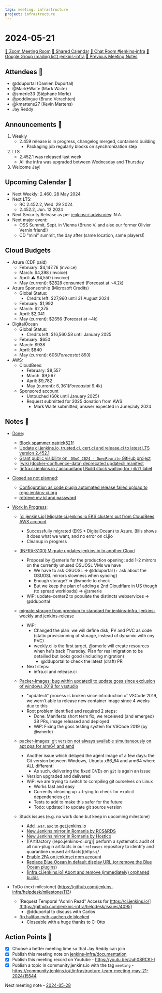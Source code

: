 ```yaml
---
tags: meeting, infrastructure
project: infrastructure
---
```

<!-- markdownlint-disable MD026-->

# 2024-05-21

[:movie_camera: Zoom Meeting Room](https://zoom.us/j/92454301214?pwd=aEVoUi9EanpaakN3L1ZxRlpDQk5Ddz09)
[:calendar: Shared Calendar](https://jenkins.io/event-calendar/)
[:speech_balloon: Chat Room #jenkins-infra](https://matrix.to/#/#jenkins-infra:matrix.org)
[:email: Google Group (mailing list) jenkins-infra](https://groups.google.com/g/jenkins-infra)
[🧠 Previous Meeting Notes](https://github.com/jenkins-infra/documentation/blob/main/meetings/2024-05-14.md)

## Attendees 👥


<!-- Handles are community.jenkins.io handles -->

* @dduportal (Damien Duportal)
* @MarkEWaite (Mark Waite)
* @smerle33 (Stéphane Merle)
* @poddingue (Bruno Verachten)
* @kmartens27 (Kevin Martens)
* Jay Reddy

## Announcements :loudspeaker:

1. Weekly 
    * 2.459 release is in progress, changelog merged, containers building
        * Packaging job regularly blocks on synchronization step
2. LTS 
    * 2.452.1 was released last week
    * All the infra was upgraded between Wednesday and Thursday
3. Welcome Jay!

## Upcoming Calendar 📆

* Next Weekly: 2.460, 28 May 2024
* Next LTS: 
    * RC 2.452.2, Wed. 29 2024
    * 2.452.2, Jun. 12 2024
* Next Security Release as per [jenkinsci-advisories](https://groups.google.com/g/jenkinsci-advisories): N.A.
* Next major event:
    * OSS Summit, Sept. in Vienna (Bruno V. and also our former Olivier Vernin friend!)
    * CD "mini" summit, the day after (same location, same players!)

## Cloud Budgets

* Azure (CDF paid)
    * February: $4,147.76 (invoice)
    * March: $4,398 (invoice)
    * April: ⚠️ $4,550 (invoice)
    * May (current): $2828 consumed (Forecast at ~4.2k)
* Azure Sponsorship (Microsoft Credits)
    * Global Status:
        * Credits left: $27,960 until 31 August 2024
    * February: $1,992
    * March: $2,375
    * April: $2,041
    * May (current): $2656 (Forecast at ~4k)
* DigitalOcean
    * Global Status:
        * Credits left: $16,560.58 until January 2025
    * February: $650
    * March: $938
    * April: $840
    * May (current): $606 (Forecast at ~$890)
* AWS:
    * CloudBees:
        * February: $8,557
        * March: $9,567
        * April: $9,782
        * May (current): $6,361 (Forecast at ~$9.4k)
    * Sponsored account
        * Untouched (60k until January 2025)
        * Request submitted for 2025 donation from AWS
            * Mark Waite submitted, answer expected in June/July 2024

## Notes :book:


* [Done](https://github.com/jenkins-infra/helpdesk/milestone/112?closed=1):
    * [Block spammer patrick521f ](https://github.com/jenkins-infra/helpdesk/issues/4101)
    * [Update ci.jenkins.io, trusted.ci, cert.ci and release.ci to latest LTS version 2.452.1](https://github.com/jenkins-infra/helpdesk/issues/4097)
    * [Grant public visibility on ` GSoC 2024 - OpenRewrite` GitHub project](https://github.com/jenkins-infra/helpdesk/issues/4094)
    * [[wiki (docker-confluence-data) deprecated updatecli manifest](https://github.com/jenkins-infra/helpdesk/issues/4093)
    * [[infra.ci.jenkins.io / accountapp] Build stuck waiting for `jdk17` label](https://github.com/jenkins-infra/helpdesk/issues/4070)

* [Closed as not planned](https://github.com/jenkins-infra/helpdesk/milestone/112?closed=1):
    * [Configuration as code plugin automated release failed upload to repo.jenkins-ci.org](https://github.com/jenkins-infra/helpdesk/issues/4099)
    * [retrieve my id and password](https://github.com/jenkins-infra/helpdesk/issues/4098)

* [Work In Progress](https://github.com/jenkins-infra/helpdesk/milestone/112):
    * [[ci.jenkins.io] Migrate ci.jenkins.io EKS clusters out from CloudBees AWS account](https://github.com/jenkins-infra/helpdesk/issues/3954)
        * Successfully migrated (EKS + DigitalOcean) to Azure. Bills shows it does what we want, and no error on ci.jio
        * Cleanup in progress
    * [[INFRA-3100] Migrate updates.jenkins.io to another Cloud](https://github.com/jenkins-infra/helpdesk/issues/2649)
        * Proposal by @smerle for the production opening: add 1-2 mirrors on the currently unused OSUOSL VMs we have
            * We have to ask OSUOSL => @dduportal (+ ask about the OSUOSL mirrors slowness when syncing)
            * Enough storage? => @smerle to check
            * But we keep the plan of adding a 2nd Cloudflare in US though (to spread workloads) => @smerle 
        * WiP: update-center2 to populate the distincts webservices => @dduportal 
    * [migrate storage from premium to standard for jenkins-infra, jenkins-weekly and jenkins-release](https://github.com/jenkins-infra/helpdesk/issues/4044)
        * WiP:
            * Changed the plan: we will define disk, PV and PVC as code (static provisionning of storage, instead of dynamic with ony PVC)
            * weekly.ci is the first target, @smerle will create resources when he's back Thursday. Plan for real migration to be detailled but looks good (including migration)
                * @dduportal to check the latest (draft) PR
        * Next steps:
            * infra.ci and release.ci
    * [Packer-Images: bug within updatecli to update goss since exclusion of windows 2019 for vsstudio](https://github.com/jenkins-infra/helpdesk/issues/4090)
        * "updatecli" process is broken since introduction of VSCode 2019, we wern't able to release new container image since 4 weeks due to this
        * Root problem identified and required 2 steps:
            * Done: Manifests short term fix, we receieved (and emerged) 38 PRs, image released and deployed
            * WiP: Fixing the goss testing system for VSCode 2019 (by @smerle)

    * [packer-images: git version not always available simultaneously on apt ppa for arm64 and amd](https://github.com/jenkins-infra/helpdesk/issues/4100)
        * Another issue which delayed the agent image of a few days: the Git version between Windows, Ubuntu x86_64 and arm64 where ALL different!
            * As such, delivering the fixed CVEs on `git` is again an issue
        * Version upgraded and delivered
        * WiP: we are trying to switch to compiling git ourselves on Linux
            * Works fast and easy
            * Currently cleaning up + trying to check for explicit dependencies `git`
            * Tests to add to make this safer for the future
            * Todo: updatecli to update git source version
 

    * Stuck issues (e.g. no work done but keep in upcoming milestone)
        * [Add `.war.asc` to get.jenkins.io](https://github.com/jenkins-infra/helpdesk/issues/4055)
        * [New Jenkins mirror in Romania by RCS&RDS](https://github.com/jenkins-infra/helpdesk/issues/4003)
        * [New Jenkins mirror in Romania by Hostico](https://github.com/jenkins-infra/helpdesk/issues/3976)
        * [[Artifactory (repo.jenkins-ci.org)] perform a systematic audit of all non-plugin  artifacts in our `releases` repository to identify and quarantine unused artifacts](https://
        * [Enable 2FA on jenkinsci npm account](https://github.com/jenkins-infra/helpdesk/issues/4073)
        * [Replace Blue Ocean in default display URL (or remove the Blue Ocean plugins)](https://github.com/jenkins-infra/helpdesk/issues/2833)
        * [[infra.ci.jenkins.io] Abort and remove (immediately) orphaned builds](https://github.com/jenkins-infra/helpdesk/issues/4072)
  

* ToDo (next milestone) (https://github.com/jenkins-infra/helpdesk/milestone/113)
    * [Request Temporal "Admin Read" Access for https://ci.jenkins.io/](https://github.com/jenkins-infra/helpdesk/issues/4095)
        * @dduportal to discuss with Carlos
    * [ftp.halifax.rwth-aachen.de blocked](https://github.com/jenkins-infra/helpdesk/issues/4096)
        * Closeable with a huge thanks to C-Otto

## Action Points :muscle:


<!-- How To: https://github.com/jenkins-infra/runbooks/tree/main/meetings -->
* [x] Choose a better meeting time so that Jay Reddy can join 
* [x] Publish this meeting note on [jenkins-infra/documentation](https://github.com/jenkins-infra/documentation) 
* [x] Publish this meeting record on Youtube - https://youtu.be/UuhX8RCKI-I
* [x] Publish a topic in community.jenkins.io with the tag `meeting` - https://community.jenkins.io/t/infrastructure-team-meeting-may-21-2024/15544

Next meeting note - [2024-05-28](https://github.com/jenkins-infra/documentation/blob/main/meetings/2024-05-28.md) 